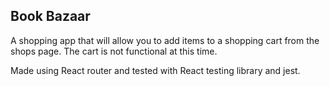 ## Book Bazaar
A shopping app that will allow you to add items to a shopping cart from the shops page. 
The cart is not functional at this time.

Made using React router and tested with React testing library and jest.
